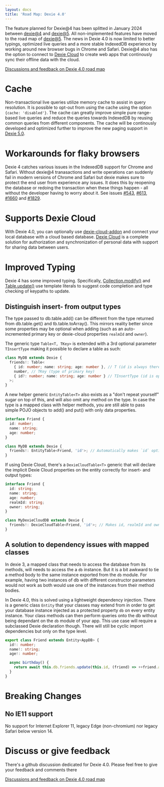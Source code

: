 ```yaml
---
layout: docs
title: 'Road Map: Dexie 4.0'
---
```


The feature planned for Dexie@4 has been splitted in January 2024 between [dexie@4](dexie4.0) and [dexie@5](dexie5.0). All non-implemented features have moved to the road map of [dexie@5](dexie5.0.md). The news in Dexie 4.0 is now limited to better typings, optimized live queries and a more stable IndexedDB experience by working around new browser bugs in Chrome and Safari. Dexie@4 also has the option to connect to [Dexie Cloud](/cloud/) to create web apps that continously sync their offline data with the cloud.

[Discussions and feedback on Dexie 4.0 road map](https://github.com/dexie/Dexie.js/discussions/1455)

# Cache

Non-transactional live queries utilize memory cache to assist in query resolution. It is possible to opt-out from using the cache using the option `{cache: 'disabled'}`. The cache can greatly improve simple pure range-based live queries and reduce the queries towards IndexedDB by reusing common queries from different components. The cache will be continously developed and optimized further to improve the new paging support in [Dexie 5.0](dexie5.0).

# Workarounds for flaky browsers

Dexie 4 catches various issues in the IndexedDB support for Chrome and Safari. Without dexie@4 tranasactions and write operations can suddenly fail in modern versions of Chrome and Safari but dexie makes sure to protect the end user from experience any issues. It does this by reopening the database or redoing the transaction when these things happen - all without the developer having to worry about it. See issues [#543](https://github.com/dexie/Dexie.js/issues/543), [#613](https://github.com/dexie/Dexie.js/issues/613), [#1660](https://github.com/dexie/Dexie.js/issues/1660) and [#1829](https://github.com/dexie/Dexie.js/issues/1829).

# Supports Dexie Cloud

With Dexie 4.0, you can optionally use [dexie-cloud-addon](/cloud/docs/dexie-cloud-addon) and connect your local database with a cloud based database. [Dexie Cloud](/cloud/) is a complete solution for authorization and synchronization of personal data with support for sharing data between users.

# Improved Typing

Dexie 4 has some improved typing. Specifically, [Collection.modify()](</docs/Collection/Collection.modify()>) and [Table.update()](</docs/Table/Table.update()>) use template literals to suggest code completion and type checking of keypaths to update.

## Distinguish insert- from output types

The type passed to db.table.add() can be different from the type returned from db.table.get() and tb.table.toArray(). This mirrors reality better since some properties may be optional when adding (such as an auto-incremented primary key or dexie-cloud properties `realmId` and `owner`).

The generic type `Table<T, TKey>` is extended with a 3rd optional parameter `TInsertType` making it possible to declare a table as such:

```ts
class MyDB extends Dexie {
  friends!: Table<
    { id: number; name: string; age: number }, // T (id is always there)
    number, // TKey (type of primary key)
    { id?: number; name: string; age: number } // TInsertType (id is optional)
  >;
}
```

A new helper generic `EntityTable<T>` also exists as a "don't repeat yourself" sugar on top of this, and will also omit any method on the type. In case the type is a mapped class with helper methods, you are still able to pass simple POJO objects
to add() and put() with only data properties.

```ts
interface Friend {
  id: number;
  name: string;
  age: number;
}

class MyDB extends Dexie {
  friends!: EntityTable<Friend, 'id'>; // Automatically makes `id` optional when adding and picks its TKey type.
}
```

If using Dexie Cloud, there's a `DexieCloudTable<T>` generic that will declare the implicit Dexie Cloud properties on the entity correctly for insert- and output types:

```ts
interface Friend {
  id: string;
  name: string;
  age: number;
  realmId: string;
  owner: string;
}

class MyDexieCloudDB extends Dexie {
  friends!: DexieCloudTable<Friend, 'id'>; // Makes id, realmId and owner optional on insert operations.
}
```

## A solution to dependency issues with mapped classes

In dexie 3, a mapped class that needs to access the database from its methods, will needs to access the a `db` instance. But it is a bit awkward to tie a method body to the same instance exported from the `db` module. For example, having two instances of db with different constructor parameters would not work as both would use one of the instances from their method bodies.

In Dexie 4.0, this is solved using a lightweight dependency injection. There is a generic class `Entity` that your classes may extend from in order to get your database instance injected as a protected property `db` on every entity instance. Your class methods can then perform queries onto the db without being dependant on the `db` module of your app. This use case will require a subclassed Dexie declaration though. There will still be cyclic import dependencies but only on the type level.

```ts
export class Friend extends Entity<AppDB> {
  id!: number;
  name!: string;
  age!: number;

  async birthday() {
    return await this.db.friends.update(this.id, (friend) => ++friend.age);
  }
}
```

# Breaking Changes

## No IE11 support

No support for Internet Explorer 11, legacy Edge (non-chromium) nor legacy Safari below version 14.

# Discuss or give feedback

There's a github discussion dedicated for Dexie 4.0. Please feel free to give your feedback and comments there

[Discussions and feedback on Dexie 4.0 road map](https://github.com/dexie/Dexie.js/discussions/1455)
